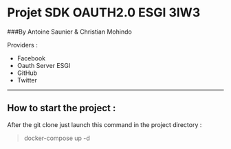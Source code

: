 Projet SDK OAUTH2.0 ESGI 3IW3 
=
###By Antoine Saunier & Christian Mohindo

Providers :
* Facebook
* Oauth Server ESGI
* GitHub
* Twitter
*********************

How to start the project :
-
After the git clone just launch this command in the project directory :
>docker-compose up -d
